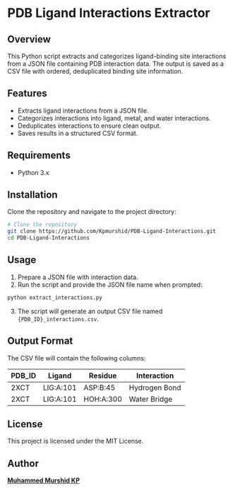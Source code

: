 # PDB Ligand Interactions Extractor

## Overview
This Python script extracts and categorizes ligand-binding site interactions from a JSON file containing PDB interaction data. The output is saved as a CSV file with ordered, deduplicated binding site information.

## Features
- Extracts ligand interactions from a JSON file.
- Categorizes interactions into ligand, metal, and water interactions.
- Deduplicates interactions to ensure clean output.
- Saves results in a structured CSV format.

## Requirements
- Python 3.x

## Installation
Clone the repository and navigate to the project directory:

```sh
# Clone the repository
git clone https://github.com/Kpmurshid/PDB-Ligand-Interactions.git
cd PDB-Ligand-Interactions
```

## Usage
1. Prepare a JSON file with interaction data.
2. Run the script and provide the JSON file name when prompted:

```sh
python extract_interactions.py
```

3. The script will generate an output CSV file named `{PDB_ID}_interactions.csv`.

## Output Format
The CSV file will contain the following columns:

| PDB_ID | Ligand | Residue | Interaction |
|--------|--------|---------|-------------|
| 2XCT   | LIG:A:101 | ASP:B:45 | Hydrogen Bond |
| 2XCT   | LIG:A:101 | HOH:A:300 | Water Bridge |


## License
This project is licensed under the MIT License.

## Author
[**Muhammed Murshid KP**](https://github.com/Kpmurshid)

